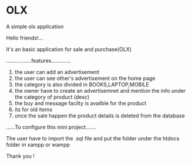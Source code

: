 # OLX
A simple olx application


Hello friends!...

It's an basic application for sale and purchase(OLX)

.................features.............

1. the user can add an advertisement 
2. the user can see other's advertisement on the home page
3. the category is also divided in BOOKS,LAPTOP,MOBILE
4. the owner have to create an advertisemnet and mention the info under the category of product (desc)
5. the buy and message facilty is availble for the product
6. its for old items
7. once the sale happen the product details is deleted from the database


......To configure this mini project.......

The user have to import the .sql file and put the folder under the htdocs folder in xampp or wampp



Thank you ! 
